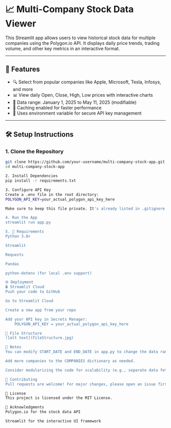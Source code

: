 # 📈 Multi-Company Stock Data Viewer

This Streamlit app allows users to view historical stock data for multiple companies using the Polygon.io API. It displays daily price trends, trading volume, and other key metrics in an interactive format.

---

## 🚀 Features

- 🔍 Select from popular companies like Apple, Microsoft, Tesla, Infosys, and more
- 📊 View daily Open, Close, High, Low prices with interactive charts
- 📅 Data range: January 1, 2025 to May 11, 2025 (modifiable)
- 🧠 Caching enabled for faster performance
- 🔐 Uses environment variable for secure API key management

---

## 🛠 Setup Instructions

### 1. Clone the Repository

```bash
git clone https://github.com/your-username/multi-company-stock-app.git
cd multi-company-stock-app

2. Install Dependencies
pip install -r requirements.txt

3. Configure API Key
Create a .env file in the root directory:
POLYGON_API_KEY=your_actual_polygon_api_key_here

Make sure to keep this file private. It's already listed in .gitignore.

4. Run the App
streamlit run app.py

5. 🧪 Requirements
Python 3.8+

Streamlit

Requests

Pandas

python-dotenv (for local .env support)

🌐 Deployment
🔒 Streamlit Cloud
Push your code to GitHub

Go to Streamlit Cloud

Create a new app from your repo

Add your API key in Secrets Manager:
    POLYGON_API_KEY = your_actual_polygon_api_key_here

📂 File Structure
![alt text](FileStructure.jpg)

📌 Notes
You can modify START_DATE and END_DATE in app.py to change the data range.

Add more companies to the COMPANIES dictionary as needed.

Consider modularizing the code for scalability (e.g., separate data fetching logic).

🤝 Contributing
Pull requests are welcome! For major changes, please open an issue first to discuss what you'd like to change.

📄 License
This project is licensed under the MIT License.

🙌 Acknowledgments
Polygon.io for the stock data API

Streamlit for the interactive UI framework